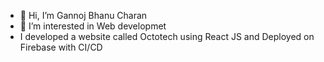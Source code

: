 - 👋 Hi, I’m Gannoj Bhanu Charan
- 👀 I’m interested in Web developmet
- I developed a website called Octotech using React JS and Deployed on Firebase with CI/CD
<!---
charan9848/charan9848 is a ✨ special ✨ repository because its `README.md` (this file) appears on your GitHub profile.
You can click the Preview link to take a look at your changes.
--->
